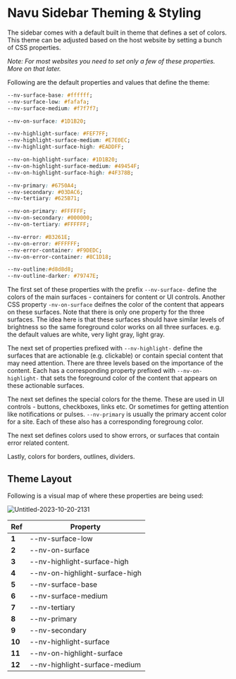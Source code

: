# Navu Sidebar Theming & Styling

The sidebar comes with a default built in theme that defines a set of colors. This theme can be adjusted based on the host website by setting a bunch of CSS properties. 

*Note: For most websites you need to set only a few of these properties. More on that later.*

Following are the default properties and values that define the theme:

```css
--nv-surface-base: #ffffff;
--nv-surface-low: #fafafa;
--nv-surface-medium: #f7f7f7;

--nv-on-surface: #1D1B20;

--nv-highlight-surface: #FEF7FF;
--nv-highlight-surface-medium: #E7E0EC;
--nv-highlight-surface-high: #EADDFF;

--nv-on-highlight-surface: #1D1B20;
--nv-on-highlight-surface-medium: #49454F;
--nv-on-highlight-surface-high: #4F378B;

--nv-primary: #6750A4;
--nv-secondary: #03DAC6;
--nv-tertiary: #625B71;

--nv-on-primary: #FFFFFF;
--nv-on-secondary: #000000;
--nv-on-tertiary: #FFFFFF;

--nv-error: #B3261E;
--nv-on-error: #FFFFFF;
--nv-error-container: #F9DEDC;
--nv-on-error-container: #8C1D18;

--nv-outline:#d8d8d8;
--nv-outline-darker: #79747E;
```

The first set of these properties with the prefix `--nv-surface-` define the colors of the main surfaces - containers for content or UI controls. 
Another CSS property `-nv-on-surface` deifnes the color of the content that appears on these surfaces. Note that there is only one property for the three surfaces. 
The idea here is that these surfaces should have similar levels of brightness so the same foreground color works on all three surfaces. e.g. the default values are white, very light gray, light gray. 

The next set of properties prefixed with `--nv-highlight-` define the surfaces that are actionable (e.g. clickable) or contain special content that may need attention. There are three levels based on the importance of the content. 
Each has a corresponding property prefixed with `--nv-on-highlight-` that sets the foreground color of the content that appears on these actionable surfaces. 

The next set defines the special colors for the theme. These are used in UI controls - buttons, checkboxes, links etc. Or sometimes for getting attention like notifications or pulses. `--nv-primary` is usually the primary accent color for a site. Each of these also has a corresponding foregroung color. 

The next set defines colors used to show errors, or surfaces that contain error related content. 

Lastly, colors for borders, outlines, dividers. 

## Theme Layout 

Following is a visual map of where these properties are being used:

![Untitled-2023-10-20-2131](https://github.com/user-attachments/assets/a027fa15-215b-456d-bc19-696a588f55b2)


| Ref  | Property |
| ------------- | ------------- |
| **1**  | --nv-surface-low  |
| **2**  | --nv-on-surface  |
| **3**  | --nv-highlight-surface-high |
| **4**  | --nv-on-highlight-surface-high |
| **5**  | --nv-surface-base |
| **6**  | --nv-surface-medium |
| **7**  | --nv-tertiary |
| **8**  | --nv-primary |
| **9**  | --nv-secondary |
| **10**  | --nv-highlight-surface |
| **11**  | --nv-on-highlight-surface |
| **12** | --nv-highlight-surface-medium |


